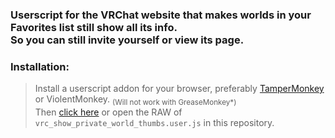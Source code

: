 ### Userscript for the VRChat website that makes worlds in your Favorites list still show all its info.<br/>So you can still invite yourself or view its page.

### Installation:
>Install a userscript addon for your browser, preferably [TamperMonkey](https://www.tampermonkey.net/) or ViolentMonkey. <sub>(Will not work with GreaseMonkey*)</sub><br/>
>Then [click here](https://github.com/Invertex/VRC-Private-Favorite-Worlds-Show-Thumbnail/raw/main/vrc_show_private_world_thumbs.user.js) or open the RAW of `vrc_show_private_world_thumbs.user.js` in this repository.
